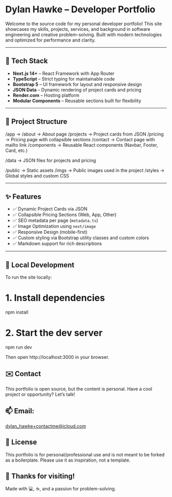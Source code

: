 # Dylan Hawke – Developer Portfolio

Welcome to the source code for my personal developer portfolio! This site showcases my skills, projects, services, and background in software engineering and creative problem-solving. Built with modern technologies and optimized for performance and clarity.

---

## 🚀 Tech Stack

- **Next.js 14+** – React Framework with App Router
- **TypeScript** – Strict typing for maintainable code
- **Bootstrap 5** – UI framework for layout and responsive design
- **JSON Data** – Dynamic rendering of project cards and pricing
- **Render.com** – Hosting platform
- **Modular Components** – Reusable sections built for flexibility

---

## 📁 Project Structure

/app -> 
/about → About page /projects → Project cards from JSON 
/pricing → Pricing page with collapsible sections 
/contact → Contact page with mailto link 
/components → Reusable React components (Navbar, Footer, Card, etc.) 

/data → JSON files for projects and pricing

/public → Static assets
/imgs → Public images used in the project 
/styles → Global styles and custom CSS

---

## ✨ Features

- ✅ Dynamic Project Cards via JSON
- ✅ Collapsible Pricing Sections (Web, App, Other)
- ✅ SEO metadata per page (`metadata.ts`)
- ✅ Image Optimization using `next/image`
- ✅ Responsive Design (mobile-first)
- ✅ Custom styling via Bootstrap utility classes and custom colors
- ✅ Markdown support for rich descriptions

---

## 🧪 Local Development

To run the site locally:

# 1. Install dependencies
npm install

# 2. Start the dev server
npm run dev

Then open http://localhost:3000 in your browser.

## ✉️ Contact

This portfolio is open source, but the content is personal.
Have a cool project or opportunity? Let’s talk!

## 📫 Email: 
dylan_hawke+contactme@icloud.com

## 🔖 License
This portfolio is for personal/professional use and is not meant to be forked as a boilerplate. Please use it as inspiration, not a template.

## 🙌 Thanks for visiting!
Made with 💻, ☕, and a passion for problem-solving.

